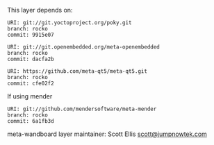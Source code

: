 This layer depends on:

    URI: git://git.yoctoproject.org/poky.git
    branch: rocko
    commit: 9915e07

    URI: git://git.openembedded.org/meta-openembedded
    branch: rocko
    commit: dacfa2b

    URI: https://github.com/meta-qt5/meta-qt5.git
    branch: rocko
    commit: cfe02f2

If using mender

    URI: git://github.com/mendersoftware/meta-mender
    branch: rocko
    commit: 6a1fb3d
    
meta-wandboard layer maintainer: Scott Ellis <scott@jumpnowtek.com>
